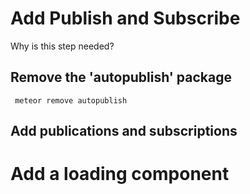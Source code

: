 # Add Publish and Subscribe

Why is this step needed?

## Remove the 'autopublish' package

```  meteor remove autopublish ```

## Add publications and subscriptions

# Add a loading component



